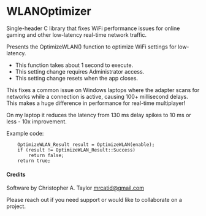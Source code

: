 # WLANOptimizer
Single-header C library that fixes WiFi performance issues for online gaming and other low-latency real-time network traffic.

Presents the OptimizeWLAN() function to optimize WiFi settings for low-latency.

* This function takes about 1 second to execute.
* This setting change requires Administrator access.
* This setting change resets when the app closes.

This fixes a common issue on Windows laptops where the adapter scans for
networks while a connection is active, causing 100+ millisecond delays.
This makes a huge difference in performance for real-time multiplayer!

On my laptop it reduces the latency from 130 ms delay spikes to 10 ms or less - 10x improvement.

Example code:

```
    OptimizeWLAN_Result result = OptimizeWLAN(enable);
    if (result != OptimizeWLAN_Result::Success)
        return false;
    return true;
```


#### Credits

Software by Christopher A. Taylor mrcatid@gmail.com

Please reach out if you need support or would like to collaborate on a project.
